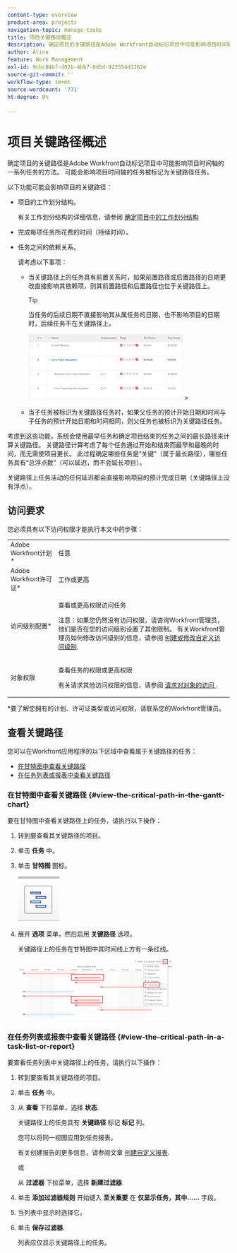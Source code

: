```yaml
---
content-type: overview
product-area: projects
navigation-topic: manage-tasks
title: 项目关键路径概述
description: 确定项目的关键路径是Adobe Workfront自动标记项目中可能影响项目时间轴的一系列任务的方法。 可能会影响项目时间轴的任务被标记为关键路径任务。
author: Alina
feature: Work Management
exl-id: 9cbc84bf-d02b-4bb7-8d5d-922554d1262e
source-git-commit: ''
workflow-type: tm+mt
source-wordcount: '771'
ht-degree: 0%

---
```


# 项目关键路径概述

确定项目的关键路径是Adobe Workfront自动标记项目中可能影响项目时间轴的一系列任务的方法。 可能会影响项目时间轴的任务被标记为关键路径任务。

以下功能可能会影响项目的关键路径：

* 项目的工作划分结构。

   有关工作划分结构的详细信息，请参阅 [确定项目中的工作划分结构](../../../manage-work/projects/planning-a-project/determine-project-work-breakdown-structure.md)

* 完成每项任务所花费的时间（持续时间）。
* 任务之间的依赖关系。

   请考虑以下事项：

   * 当关键路径上的任务具有前置关系时，如果前置路径或后置路径的日期更改直接影响其依赖项，则其前置路径和后置路径也位于关键路径上。

      >[!TIP]
      >
      >当任务的后续日期不直接影响其从属任务的日期，也不影响项目的日期时，后续任务不在关键路径上。
      >
      >
      >![](assets/successor-not-on-critical-path-350x150.png)     >

   * 当子任务被标识为关键路径任务时，如果父任务的预计开始日期和时间与子任务的预计开始日期和时间相同，则父任务也被标识为关键路径任务。

考虑到这些功能，系统会使用最早任务和确定项目结束的任务之间的最长路径来计算关键路径。 关键路径计算考虑了每个任务通过开始和结束而最早和最晚的时间，而无需使项目更长。 此过程确定哪些任务是“关键”（属于最长路径），哪些任务具有“总浮点数”（可以延迟，而不会延长项目）。

关键路径上任务活动的任何延迟都会直接影响项目的预计完成日期（关键路径上没有浮点）。

## 访问要求

您必须具有以下访问权限才能执行本文中的步骤：

<table style="table-layout:auto"> 
 <col> 
 <col> 
 <tbody> 
  <tr> 
   <td role="rowheader">Adobe Workfront计划*</td> 
   <td> <p>任意</p> </td> 
  </tr> 
  <tr> 
   <td role="rowheader">Adobe Workfront许可证*</td> 
   <td> <p>工作或更高</p> </td> 
  </tr> 
  <tr> 
   <td role="rowheader">访问级别配置*</td> 
   <td> <p>查看或更高权限访问任务</p> <p>注意：如果您仍然没有访问权限，请咨询Workfront管理员，他们是否在您的访问级别设置了其他限制。 有关Workfront管理员如何修改访问级别的信息，请参阅 <a href="../../../administration-and-setup/add-users/configure-and-grant-access/create-modify-access-levels.md" class="MCXref xref">创建或修改自定义访问级别</a>.</p> </td> 
  </tr> 
  <tr> 
   <td role="rowheader">对象权限</td> 
   <td> <p>查看任务的权限或更高权限 </p> <p>有关请求其他访问权限的信息，请参阅 <a href="../../../workfront-basics/grant-and-request-access-to-objects/request-access.md" class="MCXref xref">请求对对象的访问 </a>.</p> </td> 
  </tr> 
 </tbody> 
</table>

&#42;要了解您拥有的计划、许可证类型或访问权限，请联系您的Workfront管理员。

## 查看关键路径

您可以在Workfront应用程序的以下区域中查看属于关键路径的任务：

* [在甘特图中查看关键路径](#view-the-critical-path-in-the-gantt-chart)
* [在任务列表或报表中查看关键路径](#view-the-critical-path-in-a-task-list-or-report)

### 在甘特图中查看关键路径 {#view-the-critical-path-in-the-gantt-chart}

要在甘特图中查看关键路径上的任务，请执行以下操作：

1. 转到要查看其关键路径的项目。
1. 单击 **任务** 中。
1. 单击 **甘特图** 图标。

   ![gantt_chart_icon__1_.png](assets/gantt-chart-icon--1-.png)

1. 展开 **选项** 菜单，然后启用 **关键路径** 选项。

   关键路径上的任务在甘特图中其时间线上方有一条红线。

   ![crtitical_path_on_gantt__1_.png](assets/crtitical-path-on-gantt--1--350x137.png)

### 在任务列表或报表中查看关键路径 {#view-the-critical-path-in-a-task-list-or-report}

要查看任务列表中关键路径上的任务，请执行以下操作：

1. 转到要查看其关键路径的项目。
1. 单击 **任务** 中。
1. 从 **查看** 下拉菜单，选择 **状态**.

   关键路径上的任务具有 **关键路径** 标记 **标记** 列。

   您可以将同一视图应用到任务报表。

   有关创建报告的更多信息，请参阅文章 [创建自定义报表](../../../reports-and-dashboards/reports/creating-and-managing-reports/create-custom-report.md).

   或

   从 **过滤器** 下拉菜单，选择 **新建过滤器**.

1. 单击 **添加过滤器规则** 开始键入 **至关重要** 在 **仅显示任务，其中……** 字段。

1. 当列表中显示时选择它。
1. 单击 **保存过滤器**.

   列表应仅显示关键路径上的任务。
